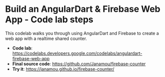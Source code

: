 # Build an AngularDart & Firebase Web App - Code lab steps
This codelab walks you through using AngularDart and Firebase to create a web app with a realtime shared counter.

* **Code lab**: https://codelabs.developers.google.com/codelabs/angulardart-firebase-web-app
* **Final source code**: https://github.com/Janamou/firebase-counter
* **Try it**: https://janamou.github.io/firebase-counter/
